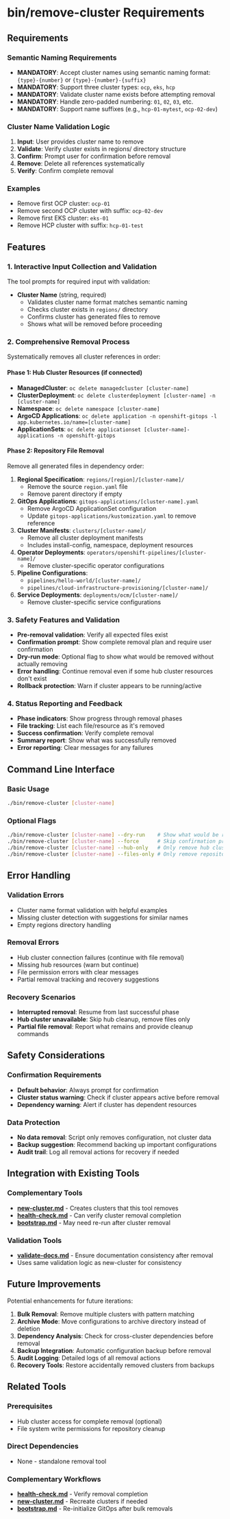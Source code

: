 # bin/remove-cluster Requirements

## Requirements

### Semantic Naming Requirements
- **MANDATORY**: Accept cluster names using semantic naming format: `{type}-{number}` or `{type}-{number}-{suffix}`
- **MANDATORY**: Support three cluster types: `ocp`, `eks`, `hcp`
- **MANDATORY**: Validate cluster name exists before attempting removal
- **MANDATORY**: Handle zero-padded numbering: `01`, `02`, `03`, etc.
- **MANDATORY**: Support name suffixes (e.g., `hcp-01-mytest`, `ocp-02-dev`)

### Cluster Name Validation Logic
1. **Input**: User provides cluster name to remove
2. **Validate**: Verify cluster exists in regions/ directory structure
3. **Confirm**: Prompt user for confirmation before removal
4. **Remove**: Delete all references systematically
5. **Verify**: Confirm complete removal

### Examples
- Remove first OCP cluster: `ocp-01`
- Remove second OCP cluster with suffix: `ocp-02-dev`  
- Remove first EKS cluster: `eks-01`
- Remove HCP cluster with suffix: `hcp-01-test`

## Features

### 1. Interactive Input Collection and Validation
The tool prompts for required input with validation:

- **Cluster Name** (string, required)
  - Validates cluster name format matches semantic naming
  - Checks cluster exists in `regions/` directory
  - Confirms cluster has generated files to remove
  - Shows what will be removed before proceeding

### 2. Comprehensive Removal Process
Systematically removes all cluster references in order:

#### Phase 1: Hub Cluster Resources (if connected)
- **ManagedCluster**: `oc delete managedcluster [cluster-name]`
- **ClusterDeployment**: `oc delete clusterdeployment [cluster-name] -n [cluster-name]`
- **Namespace**: `oc delete namespace [cluster-name]`
- **ArgoCD Applications**: `oc delete application -n openshift-gitops -l app.kubernetes.io/name=[cluster-name]`
- **ApplicationSets**: `oc delete applicationset [cluster-name]-applications -n openshift-gitops`

#### Phase 2: Repository File Removal
Remove all generated files in dependency order:

1. **Regional Specification**: `regions/[region]/[cluster-name]/`
   - Remove the source `region.yaml` file
   - Remove parent directory if empty
2. **GitOps Applications**: `gitops-applications/[cluster-name].yaml`
   - Remove ArgoCD ApplicationSet configuration
   - Update `gitops-applications/kustomization.yaml` to remove reference
3. **Cluster Manifests**: `clusters/[cluster-name]/`
   - Remove all cluster deployment manifests
   - Includes install-config, namespace, deployment resources
4. **Operator Deployments**: `operators/openshift-pipelines/[cluster-name]/`
   - Remove cluster-specific operator configurations
5. **Pipeline Configurations**: 
   - `pipelines/hello-world/[cluster-name]/`
   - `pipelines/cloud-infrastructure-provisioning/[cluster-name]/`
6. **Service Deployments**: `deployments/ocm/[cluster-name]/`
   - Remove cluster-specific service configurations

### 3. Safety Features and Validation
- **Pre-removal validation**: Verify all expected files exist
- **Confirmation prompt**: Show complete removal plan and require user confirmation
- **Dry-run mode**: Optional flag to show what would be removed without actually removing
- **Error handling**: Continue removal even if some hub cluster resources don't exist
- **Rollback protection**: Warn if cluster appears to be running/active

### 4. Status Reporting and Feedback
- **Phase indicators**: Show progress through removal phases
- **File tracking**: List each file/resource as it's removed
- **Success confirmation**: Verify complete removal
- **Summary report**: Show what was successfully removed
- **Error reporting**: Clear messages for any failures

## Command Line Interface

### Basic Usage
```bash
./bin/remove-cluster [cluster-name]
```

### Optional Flags
```bash
./bin/remove-cluster [cluster-name] --dry-run    # Show what would be removed
./bin/remove-cluster [cluster-name] --force      # Skip confirmation prompts
./bin/remove-cluster [cluster-name] --hub-only   # Only remove hub cluster resources
./bin/remove-cluster [cluster-name] --files-only # Only remove repository files
```

## Error Handling

### Validation Errors
- Cluster name format validation with helpful examples
- Missing cluster detection with suggestions for similar names
- Empty regions directory handling

### Removal Errors
- Hub cluster connection failures (continue with file removal)
- Missing hub resources (warn but continue)
- File permission errors with clear messages
- Partial removal tracking and recovery suggestions

### Recovery Scenarios
- **Interrupted removal**: Resume from last successful phase
- **Hub cluster unavailable**: Skip hub cleanup, remove files only
- **Partial file removal**: Report what remains and provide cleanup commands

## Safety Considerations

### Confirmation Requirements
- **Default behavior**: Always prompt for confirmation
- **Cluster status warning**: Check if cluster appears active before removal
- **Dependency warning**: Alert if cluster has dependent resources

### Data Protection
- **No data removal**: Script only removes configuration, not cluster data
- **Backup suggestion**: Recommend backing up important configurations
- **Audit trail**: Log all removal actions for recovery if needed

## Integration with Existing Tools

### Complementary Tools
- **[new-cluster.md](./new-cluster.md)** - Creates clusters that this tool removes
- **[health-check.md](./health-check.md)** - Can verify cluster removal completion
- **[bootstrap.md](./bootstrap.md)** - May need re-run after cluster removal

### Validation Tools
- **[validate-docs.md](./validate-docs.md)** - Ensure documentation consistency after removal
- Uses same validation logic as new-cluster for consistency

## Future Improvements

Potential enhancements for future iterations:

1. **Bulk Removal**: Remove multiple clusters with pattern matching
2. **Archive Mode**: Move configurations to archive directory instead of deletion
3. **Dependency Analysis**: Check for cross-cluster dependencies before removal
4. **Backup Integration**: Automatic configuration backup before removal
5. **Audit Logging**: Detailed logs of all removal actions
6. **Recovery Tools**: Restore accidentally removed clusters from backups

## Related Tools

### Prerequisites
- Hub cluster access for complete removal (optional)
- File system write permissions for repository cleanup

### Direct Dependencies
- None - standalone removal tool

### Complementary Workflows
- **[health-check.md](./health-check.md)** - Verify removal completion
- **[new-cluster.md](./new-cluster.md)** - Recreate clusters if needed
- **[bootstrap.md](./bootstrap.md)** - Re-initialize GitOps after bulk removals